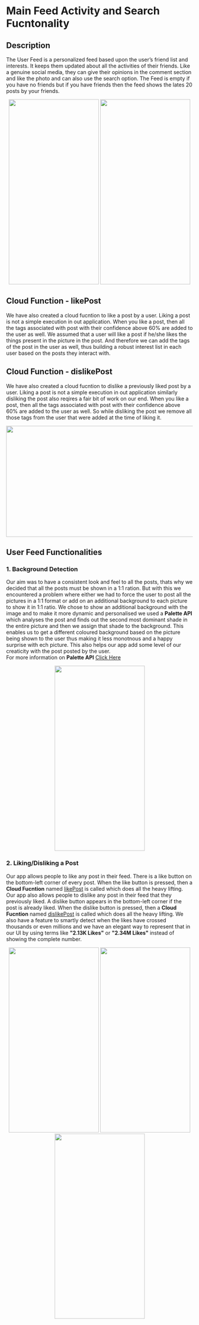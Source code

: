 # Main Feed Activity and Search Fucntonality

## Description
The User Feed is a personalized feed based upon the user’s friend list and interests. It keeps them updated about all the activities of their friends. Like a genuine social media, they can give their opinions in the comment section and like the photo and can also use the search option. 
The Feed is empty if you have no friends but if you have friends then the feed shows the lates 20 posts by your friends. 

<p align="center">
<img width="243" height="500" src="https://user-images.githubusercontent.com/53811147/122676535-27862a80-d1fc-11eb-867b-e88b880ad73b.png"> 
<img width="243" height="500" src="https://user-images.githubusercontent.com/53811147/122676414-a0d14d80-d1fb-11eb-994b-32ec8f25d1c0.png"> 
</p>

## Cloud Function - likePost
We have also created a cloud fucntion to like a post by a user. Liking a post is not a simple execution in out application. When you like a post, then all the tags associated with post with their confidence above 60% are added to the user as well. We assumed that a user will like a post if he/she likes the things present in the picture in the post. And therefore we can add the tags of the post in the user as well, thus building a robust interest list in each user based on the posts they interact with. 


## Cloud Function - dislikePost
We have also created a cloud fucntion to dislike a previously liked post by a user. Liking a post is not a simple execution in out application similarly disliking the post also reqires a fair bit of work on our end. When you like a post, then all the tags associated with post with their confidence above 60% are added to the user as well. So while disliking the post we remove all those tags from the user that were added at the time of liking it. 

<p align="center">
  <img width="600" height="300" src="https://user-images.githubusercontent.com/53811147/122671989-e6375000-d1e6-11eb-8a79-3001234c0f32.PNG" >
</p>

## User Feed Functionalities
### 1. Background Detection
Our aim was to have a consistent look and feel to all the posts, thats why we decided that all the posts must be shown in a 1:1 ration. But with this we encountered a problem where either we had to force the user to post all the pictures in a 1:1 format or add on an additional background to each picture to show it in 1:1 ratio. We chose to show an additional background with the image and to make it more dynamic and personalised we used a **Palette API** which analyses the post and finds out the second most dominant shade in the entire picture and then we assign that shade to the background. This enables us to get a different coloured background based on the picture being shown to the user thus making it less monotnous and a happy surprise with ech picture. This also helps our app add some level of our creaticity with the post posted by the user. <br>
For more information on **Palette API** [Click Here](https://developer.android.com/jetpack/androidx/releases/palette)

<p align="center">
<img width="243" height="500" src="https://user-images.githubusercontent.com/53811147/122726148-5c918c00-d293-11eb-8fef-c2acc62f16cf.gif"> 
</p>

### 2. Liking/Disliking a Post
Our app allows people to like any post in their feed. There is a like button on the bottom-left corner of every post. When the like button is pressed, then a **Cloud Fucntion** named [likePost](https://github.com/NamanAgarwal18/Project_AndroidProject/blob/main/MAINFEED.md#cloud-function---likepost) is called which does all the heavy lifting. <br>
Our app also allows people to dislike any post in their feed that they previously liked. A dislike button appears in the bottom-left corner if the post is already liked. When the dislike button is pressed, then a **Cloud Fucntion** named [dislikePost](https://github.com/NamanAgarwal18/Project_AndroidProject/blob/main/MAINFEED.md#cloud-function---dislikepost) is called which does all the heavy lifting.
We also have a feature to smartly detect when the likes have crossed thousands or even millions and we have an elegant way to represent that in our UI by using terms like **"2.13K Likes"** or **"2.34M Likes"** instead of showing the complete number.

<p align="center">
  <img width="243" height="500" src="https://user-images.githubusercontent.com/53811147/122728022-53a1ba00-d295-11eb-960c-fd7d8209fcb8.jpg"> 
  <img width="243" height="500" src="https://user-images.githubusercontent.com/53811147/122728093-63210300-d295-11eb-8752-0b1176da475c.jpg"> 
  <img width="243" height="500" src="https://user-images.githubusercontent.com/53811147/122728174-78962d00-d295-11eb-9b23-7cdd4d7dc72a.png"> 
</p>
